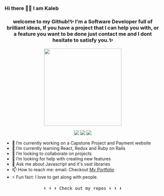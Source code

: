 <h2 align="center">

### Hi there 👋🏾 I am Kaleb
</h2>

<h3 align="center"> welcome to my Github!✨ I'm a Software Developer full of brilliant ideas, If you have a project that I can help you with, or a feature you want to be done just contact me and I dont hesitate to satisfy you.✨ </h3>

<p align="center">
  <img width="250" src="https://media.giphy.com/media/jIgXf4hgbHCeKiXpvt/giphy.gif">
</p>

<p align="center">
<a href= "https://dev.to/ari_hacks"><img src="https://img.icons8.com/windows/32/000000/dev.png"/></a>
<a href= "https://twitter.com/ari_hacks"><img src="https://img.icons8.com/material-outlined/32/000000/twitter.png"/></a>
<a href= "https://ko-fi.com/ari_hacks"><img src="https://img.icons8.com/pastel-glyph/32/000000/like--v1.png"/></a>
</p>

- 🔭 I’m currently working on a Capstone Project and Payment website
- 🌱 I’m currently learning React, Redux and Ruby on Rails
- 👯 I’m looking to collaborate on projects
- 🤔 I’m looking for help with creating new features
- 💬 Ask me about Javascript and it's vast libraries
- 📫 How to reach me: email: Checkout [My Portfolio]('https://kalbek.github.io/Portfolio/')
- ⚡ Fun fact: I love to get along with people.

<p align="center"><samp>
⬇️ ⬇️ ⬇️ Check out my repos ⬇️ ⬇️ ⬇️  
  </samp>
</p>

 
